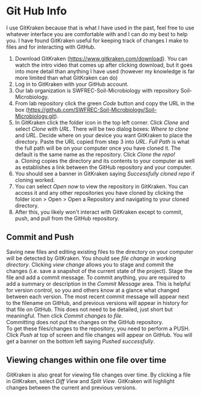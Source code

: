 # Git Hub Info

I use GitKraken because that is what I have used in the past, feel free to use whatever interface you are comfortable with and I can do my best to help you. I have found GitKraken useful for keeping track of changes I make to files and for interacting with GitHub. 
1. Download GitKraken (https://www.gitkraken.com/download). You can watch the intro video that comes up after clicking download, but it goes into more detail than anything I have used (however my knowledge is far more limited than what GitKraken can do)
2. Log in to GitKraken with your GitHub account.
3. Our lab organization is SWFREC-Soil-Microbiology with repository Soil-Microbiology.
4. From lab repository click the green *Code* button and copy the URL in the box (https://github.com/SWFREC-Soil-Microbiology/Soil-Microbiology.git). 
5. In GitKraken click the folder icon in the top left corner. Click *Clone* and select *Clone with URL*. There will be two dialog boxes: *Where to clone* and *URL*. Decide where on your device you want GitKraken to place the directory. Paste the URL copied from step 3 into *URL*. *Full Path* is what the full path will be on your computer once you have cloned it. The default is the same name as the repository. Click *Clone the repo!* <br>
a. Cloning copies the directory and its contents to your computer as well as establishes a link between the GitHub repository and your computer.
6. You should see a banner in GitKraken saying *Successfully cloned repo* if cloning worked. 
7. You can select *Open now* to view the repository in GitKraken. You can access it and any other repositories you have cloned by clicking the folder icon > Open > Open a Repository and navigating to your cloned directory. 
8. After this, you likely won't interact with GitKraken except to commit, push, and pull from the GitHub repository. 

## Commit and Push
Saving new files and editing existing files to the directory on your computer will be detected by GitKraken. You should see *file change in working directory*. Clicking *view change* allows you to stage and commit the changes (i.e. save a snapshot of the current state of the project). Stage the file and add a commit message. To commit anything, you are required to add a summary or description in the *Commit Message* area. This is helpful for version control, so you and others know at a glance what changed between each version. The most recent commit message will appear next to the filename on GitHub, and previous versions will appear in history for that file on GitHub. This does not need to be detailed, just short but meaningful. Then click *Commit changes to file*. <br> 
Committing does not put the changes on the GitHub repository. <br>
To get these files/changes to the repository, you need to perform a PUSH. Click *Push* at top of screen and file changes will appear on GitHub. You will get a banner on the bottom left saying *Pushed successfully*. <br>

## Viewing changes within one file over time
GitKraken is also great for viewing file changes over time. By clicking a file in GitKraken, select *Diff View* and *Split View*. GitKraken will highlight changes between the current and previous versions. 